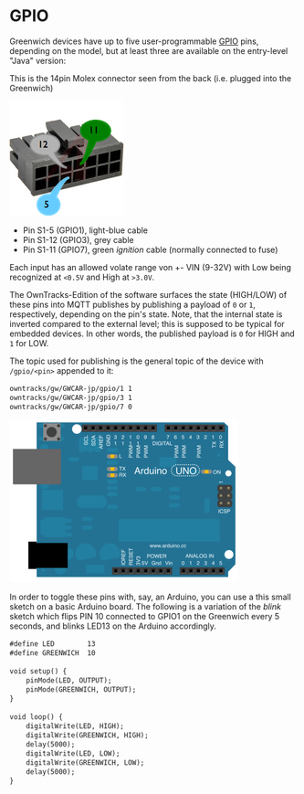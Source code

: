 # GPIO

Greenwich devices have up to five user-programmable [GPIO](http://en.wikipedia.org/wiki/General-purpose_input/output) pins, depending on the model, but at least three are available on the entry-level "Java" version:

This is the 14pin Molex connector seen from the back (i.e. plugged into the Greenwich)

![Molex connector](assets/molex.png)

* Pin S1-5 (GPIO1), light-blue cable
* Pin S1-12 (GPIO3), grey cable
* Pin S1-11 (GPIO7), green _ignition_ cable (normally connected to fuse)

Each input has an allowed volate range von +- VIN (9-32V) with Low being recognized at `<0.5V` and High at `>3.0V`.

The OwnTracks-Edition of the software surfaces the state (HIGH/LOW) of these pins into MQTT publishes by publishing a payload of `0` or `1`, respectively, depending on the pin's state. Note, that the internal state is inverted compared to the external level; this is supposed to be typical for embedded devices. In other words, the published payload is `0` for HIGH and `1` for LOW.

The topic used for publishing is the general topic of the device with `/gpio/<pin>` appended to it:

```
owntracks/gw/GWCAR-jp/gpio/1 1
owntracks/gw/GWCAR-jp/gpio/3 1
owntracks/gw/GWCAR-jp/gpio/7 0
```

![Arduino](assets/arduino.png)

In order to toggle these pins with, say, an Arduino, you can use a this small sketch on a basic Arduino board. The following is a variation of the _blink_ sketch which flips PIN 10 connected to GPIO1 on the Greenwich every 5 seconds, and blinks LED13 on the Arduino accordingly.

```
#define LED        13
#define GREENWICH  10

void setup() {
    pinMode(LED, OUTPUT);
    pinMode(GREENWICH, OUTPUT);
}

void loop() {
    digitalWrite(LED, HIGH);
    digitalWrite(GREENWICH, HIGH);
    delay(5000);
    digitalWrite(LED, LOW);
    digitalWrite(GREENWICH, LOW);
    delay(5000);
}
```
